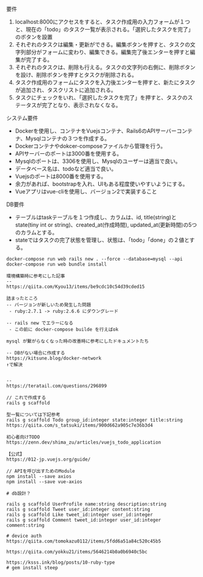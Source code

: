 要件
1. localhost:8000にアクセスをすると、タスク作成用の入力フォームが１つと、現在の「todo」のタスク一覧が表示される。「選択したタスクを完了」のボタンを設置
2. それぞれのタスクは編集・更新ができる。編集ボタンを押すと、タスクの文字列部分がフォームに変わり、編集できる。編集完了後エンターを押すと編集が完了する。
3. それぞれのタスクは、削除も行える。タスクの文字列の右側に、削除ボタンを設け、削除ボタンを押すとタスクが削除される。
4. タスク作成用のフォームにタスクを入力後エンターを押すと、新たにタスクが追加され、タスクリストに追加される。
5. タスクにチェックをいれ、「選択したタスクを完了」を押すと、タスクのステータスが完了となり、表示されなくなる。

システム要件
* Dockerを使用し、コンテナをVuejsコンテナ、Rails6のAPIサーバーコンテナ、Mysqlコンテナの３つを作成する。
* Dockerコンテナやdokcer-composeファイルから管理を行う。
* APIサーバーのポートは3000番を使用する。
* Mysqlのポートは、3306を使用し、Mysqlのユーザーは適当で良い。
* データベース名は、todoなど適当で良い。
* Vuejsのポートは8000番を使用する。
* 余力があれば、bootstrapを入れ、UIもある程度使いやすいようにする。
* Vueアプリはvue-cliを使用し、バージョン2で実装すること

DB要件
* テーブルはtaskテーブルを１つ作成し、カラムは、id, title(string)とstate(tiny int or string)、created_at(作成時間), updated_at(更新時間)の5つのカラムとする。
* stateではタスクの完了状態を管理し、状態は、「todo」「done」の２値とする。

```
docker-compose run web rails new . --force --database=mysql --api
docker-compose run web bundle install
```

```
環境構築時に参考にした記事
-- 
https://qiita.com/Kyou13/items/be9cdc10c54d39cded15

詰まったところ
-- バージョンが新しいため発生した問題
 - ruby:2.7.1 -> ruby:2.6.6 にダウングレード

-- rails new でエラーになる
 - この前に docker-compose builde を行えばok
```

```
mysql が繋がらなくなった時の改善時に参考にしたドキュメントたち

-- DBがない場合に作成する
https://kitsune.blog/docker-network
↑で解決


-- 
https://teratail.com/questions/296899
```

```
// これで作成する
rails g scaffold

型一覧については下記参考
rails g scaffold Todo group_id:integer state:integer title:string
https://qiita.com/s_tatsuki/items/900d662a905c7e36b3d4
```

```
初心者向けTODO
https://zenn.dev/shima_zu/articles/vuejs_todo_application

【公式】
https://012-jp.vuejs.org/guide/
```

```
// APIを呼び出すためのModule
npm install --save axios
npm install --save vue-axios
```

```
# db設計？

rails g scaffold UserProfile name:string description:string
rails g scaffold Tweet user_id:integer content:string
rails g scaffold Like tweet_id:integer user_id:integer
rails g scaffold Comment tweet_id:integer user_id:integer comment:string
```

```
# device auth
https://qiita.com/tomokazu0112/items/5fdd6a51a84c520c45b5

https://qiita.com/yokku21/items/5646214b0a0b6940c5bc

https://ksss.ink/blog/posts/10-ruby-type
# gem install steep
```